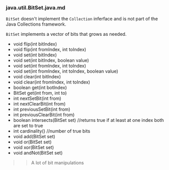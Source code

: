 ### java.util.BitSet.java.md

`BitSet` doesn't implement the `Collection` inferface and is not part of the 
Java Collections framework.

`BitSet` implements a vector of bits that grows as needed.


- void flip(int bitIndex)
- void flip(int fromIndex, int toIndex)
- void set(int bitIndex)
- void set(int bitIndex, boolean value)
- void set(int fromIndex, int toIndex)
- void set(int fromIndex, int toIndex, boolean value)
- void clear(int bitIndex)
- void clear(int fromIndex, int toIndex)
- boolean get(int botIndex)
- BitSet get(int from, int to)
- int nextSetBit(int from)
- int nextClearBit(int from)
- int previousSetBit(int from)
- int previousClearBit(int from)
- boolean intersects(BitSet set) //returns true if at least at one index both are set to true
- int cardinality() //number of true bits
- void add(BitSet set)
- void or(BitSet set)
- void xor(BitSet set)
- void andNot(BitSet set)

>> A lot of bit manipulations

